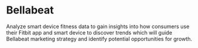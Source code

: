 # Bellabeat
Analyze smart device fitness data to gain insights into how consumers use their Fitbit app and smart device to discover trends which will guide Bellabeat marketing strategy and identify potential opportunities for growth.
